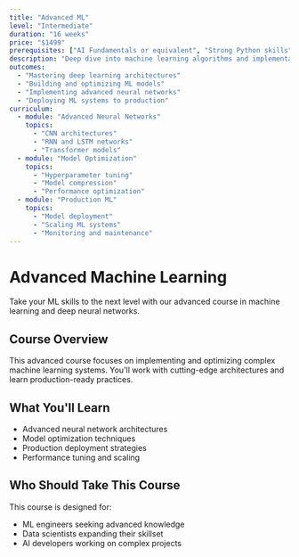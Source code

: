 ```yaml
---
title: "Advanced ML"
level: "Intermediate"
duration: "16 weeks"
price: "$1499"
prerequisites: ["AI Fundamentals or equivalent", "Strong Python skills", "Basic ML knowledge"]
description: "Deep dive into machine learning algorithms and implementations with hands-on projects."
outcomes:
  - "Mastering deep learning architectures"
  - "Building and optimizing ML models"
  - "Implementing advanced neural networks"
  - "Deploying ML systems to production"
curriculum:
  - module: "Advanced Neural Networks"
    topics:
      - "CNN architectures"
      - "RNN and LSTM networks"
      - "Transformer models"
  - module: "Model Optimization"
    topics:
      - "Hyperparameter tuning"
      - "Model compression"
      - "Performance optimization"
  - module: "Production ML"
    topics:
      - "Model deployment"
      - "Scaling ML systems"
      - "Monitoring and maintenance"
---
```


# Advanced Machine Learning

Take your ML skills to the next level with our advanced course in machine learning and deep neural networks.

## Course Overview

This advanced course focuses on implementing and optimizing complex machine learning systems. You'll work with cutting-edge architectures and learn production-ready practices.

## What You'll Learn

- Advanced neural network architectures
- Model optimization techniques
- Production deployment strategies
- Performance tuning and scaling

## Who Should Take This Course

This course is designed for:
- ML engineers seeking advanced knowledge
- Data scientists expanding their skillset
- AI developers working on complex projects